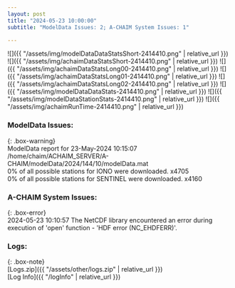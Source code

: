 ```yaml
---
layout: post
title: "2024-05-23 10:00:00"
subtitle: "ModelData Issues: 2; A-CHAIM System Issues: 1"

---
```


![]({{ "/assets/img/modelDataDataStatsShort-2414410.png" | relative_url }})
![]({{ "/assets/img/achaimDataStatsShort-2414410.png" | relative_url }})
![]({{ "/assets/img/achaimDataStatsLong00-2414410.png" | relative_url }})
![]({{ "/assets/img/achaimDataStatsLong01-2414410.png" | relative_url }})
![]({{ "/assets/img/achaimDataStatsLong02-2414410.png" | relative_url }})
![]({{ "/assets/img/modelDataDataStats-2414410.png" | relative_url }})
![]({{ "/assets/img/modelDataStationStats-2414410.png" | relative_url }})
![]({{ "/assets/img/achaimRunTime-2414410.png" | relative_url }})


### ModelData Issues:  
  
{: .box-warning}  
 ModelData report for 23-May-2024 10:15:07   
 /home/chaim/ACHAIM_SERVER/A-CHAIM/modelData/2024/144/10/modelData.mat   
 0% of all possible stations for IONO were downloaded. x4705   
 0% of all possible stations for SENTINEL were downloaded. x4160   
  
### A-CHAIM System Issues:  
  
{: .box-error}  
2024-05-23 10:10:57 The NetCDF library encountered an error during execution of 'open' function - 'HDF error (NC_EHDFERR)'.  

### Logs:  
  
{: .box-note}  
[Logs.zip]({{ "/assets/other/logs.zip" | relative_url }})  
[Log Info]({{ "/logInfo" | relative_url }})  
